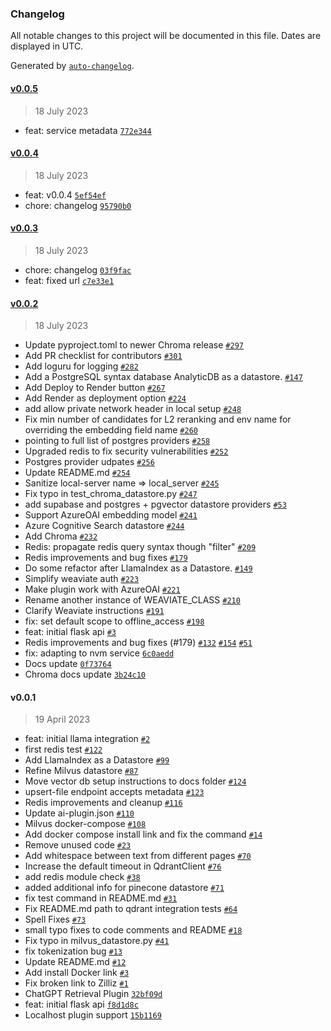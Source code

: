 ### Changelog

All notable changes to this project will be documented in this file. Dates are displayed in UTC.

Generated by [`auto-changelog`](https://github.com/CookPete/auto-changelog).

#### [v0.0.5](https://github.com/nevermined-io/chatgpt-elvis-plugin/compare/v0.0.4...v0.0.5)

> 18 July 2023

- feat: service metadata [`772e344`](https://github.com/nevermined-io/chatgpt-elvis-plugin/commit/772e3440404e8709e111c0e4f43d54b2844a6b23)

#### [v0.0.4](https://github.com/nevermined-io/chatgpt-elvis-plugin/compare/v0.0.3...v0.0.4)

> 18 July 2023

- feat: v0.0.4 [`5ef54ef`](https://github.com/nevermined-io/chatgpt-elvis-plugin/commit/5ef54efe32ad28e4531985d381848daf6eb88a8c)
- chore: changelog [`95790b0`](https://github.com/nevermined-io/chatgpt-elvis-plugin/commit/95790b0cc8c74ddc54d8c5076116de2d4d259469)

#### [v0.0.3](https://github.com/nevermined-io/chatgpt-elvis-plugin/compare/v0.0.2...v0.0.3)

> 18 July 2023

- chore: changelog [`03f9fac`](https://github.com/nevermined-io/chatgpt-elvis-plugin/commit/03f9facf621f5c78b6b90ea69a82deb32e6b56a9)
- feat: fixed url [`c7e33e1`](https://github.com/nevermined-io/chatgpt-elvis-plugin/commit/c7e33e1d4054609b4c87810f5d9ef9565d8b01cf)

#### [v0.0.2](https://github.com/nevermined-io/chatgpt-elvis-plugin/compare/v0.0.1...v0.0.2)

> 18 July 2023

- Update pyproject.toml to newer Chroma release  [`#297`](https://github.com/nevermined-io/chatgpt-elvis-plugin/pull/297)
- Add PR checklist for contributors [`#301`](https://github.com/nevermined-io/chatgpt-elvis-plugin/pull/301)
- Add loguru for logging [`#282`](https://github.com/nevermined-io/chatgpt-elvis-plugin/pull/282)
- Add a PostgreSQL syntax database AnalyticDB as a datastore. [`#147`](https://github.com/nevermined-io/chatgpt-elvis-plugin/pull/147)
- Add Deploy to Render button [`#267`](https://github.com/nevermined-io/chatgpt-elvis-plugin/pull/267)
- Add Render as deployment option [`#224`](https://github.com/nevermined-io/chatgpt-elvis-plugin/pull/224)
- add allow private network header in local setup [`#248`](https://github.com/nevermined-io/chatgpt-elvis-plugin/pull/248)
- Fix min number of candidates for L2 reranking and env name for overriding the embedding field name [`#260`](https://github.com/nevermined-io/chatgpt-elvis-plugin/pull/260)
- pointing to full list of postgres providers [`#258`](https://github.com/nevermined-io/chatgpt-elvis-plugin/pull/258)
- Upgraded redis to fix security vulnerabilities [`#252`](https://github.com/nevermined-io/chatgpt-elvis-plugin/pull/252)
- Postgres provider udpates [`#256`](https://github.com/nevermined-io/chatgpt-elvis-plugin/pull/256)
- Update README.md [`#254`](https://github.com/nevermined-io/chatgpt-elvis-plugin/pull/254)
- Sanitize local-server name =&gt; local_server [`#245`](https://github.com/nevermined-io/chatgpt-elvis-plugin/pull/245)
- Fix typo in test_chroma_datastore.py [`#247`](https://github.com/nevermined-io/chatgpt-elvis-plugin/pull/247)
- add supabase and postgres + pgvector datastore providers [`#53`](https://github.com/nevermined-io/chatgpt-elvis-plugin/pull/53)
- Support AzureOAI embedding model [`#241`](https://github.com/nevermined-io/chatgpt-elvis-plugin/pull/241)
- Azure Cognitive Search datastore [`#244`](https://github.com/nevermined-io/chatgpt-elvis-plugin/pull/244)
- Add Chroma [`#232`](https://github.com/nevermined-io/chatgpt-elvis-plugin/pull/232)
- Redis: propagate redis query syntax though "filter" [`#209`](https://github.com/nevermined-io/chatgpt-elvis-plugin/pull/209)
- Redis improvements and bug fixes [`#179`](https://github.com/nevermined-io/chatgpt-elvis-plugin/pull/179)
- Do some refactor after LlamaIndex as a Datastore. [`#149`](https://github.com/nevermined-io/chatgpt-elvis-plugin/pull/149)
- Simplify weaviate auth [`#223`](https://github.com/nevermined-io/chatgpt-elvis-plugin/pull/223)
- Make plugin work with AzureOAI [`#221`](https://github.com/nevermined-io/chatgpt-elvis-plugin/pull/221)
- Rename another instance of WEAVIATE_CLASS [`#210`](https://github.com/nevermined-io/chatgpt-elvis-plugin/pull/210)
- Clarify Weaviate instructions [`#191`](https://github.com/nevermined-io/chatgpt-elvis-plugin/pull/191)
- fix: set default scope to offline_access [`#198`](https://github.com/nevermined-io/chatgpt-elvis-plugin/pull/198)
- feat: initial flask api [`#3`](https://github.com/nevermined-io/chatgpt-elvis-plugin/pull/3)
- Redis improvements and bug fixes (#179) [`#132`](https://github.com/nevermined-io/chatgpt-elvis-plugin/issues/132) [`#154`](https://github.com/nevermined-io/chatgpt-elvis-plugin/issues/154) [`#51`](https://github.com/nevermined-io/chatgpt-elvis-plugin/issues/51)
- fix: adapting to nvm service [`6c0aedd`](https://github.com/nevermined-io/chatgpt-elvis-plugin/commit/6c0aedd7472633dc66fcb095d6e5776b16e677ee)
- Docs update [`0f73764`](https://github.com/nevermined-io/chatgpt-elvis-plugin/commit/0f737649289fe392ec9a68ccda4cfbb8aeee4bff)
- Chroma docs update [`3b24c10`](https://github.com/nevermined-io/chatgpt-elvis-plugin/commit/3b24c1091d2fdc02722da6974debdc559a8b017d)

#### v0.0.1

> 19 April 2023

- feat: initial llama integration [`#2`](https://github.com/nevermined-io/chatgpt-elvis-plugin/pull/2)
- first redis test [`#122`](https://github.com/nevermined-io/chatgpt-elvis-plugin/pull/122)
- Add LlamaIndex as a Datastore [`#99`](https://github.com/nevermined-io/chatgpt-elvis-plugin/pull/99)
- Refine Milvus datastore [`#87`](https://github.com/nevermined-io/chatgpt-elvis-plugin/pull/87)
- Move vector db setup instructions to docs folder [`#124`](https://github.com/nevermined-io/chatgpt-elvis-plugin/pull/124)
- upsert-file endpoint accepts metadata [`#123`](https://github.com/nevermined-io/chatgpt-elvis-plugin/pull/123)
- Redis improvements and cleanup [`#116`](https://github.com/nevermined-io/chatgpt-elvis-plugin/pull/116)
- Update ai-plugin.json [`#110`](https://github.com/nevermined-io/chatgpt-elvis-plugin/pull/110)
- Milvus docker-compose [`#108`](https://github.com/nevermined-io/chatgpt-elvis-plugin/pull/108)
- Add docker compose install link and fix the command [`#14`](https://github.com/nevermined-io/chatgpt-elvis-plugin/pull/14)
- Remove unused code [`#23`](https://github.com/nevermined-io/chatgpt-elvis-plugin/pull/23)
- Add whitespace between text from different pages [`#70`](https://github.com/nevermined-io/chatgpt-elvis-plugin/pull/70)
- Increase the default timeout in QdrantClient [`#76`](https://github.com/nevermined-io/chatgpt-elvis-plugin/pull/76)
- add redis module check [`#38`](https://github.com/nevermined-io/chatgpt-elvis-plugin/pull/38)
- added additional info for pinecone datastore [`#71`](https://github.com/nevermined-io/chatgpt-elvis-plugin/pull/71)
- fix test command in README.md [`#31`](https://github.com/nevermined-io/chatgpt-elvis-plugin/pull/31)
- Fix README.md path to qdrant integration tests [`#64`](https://github.com/nevermined-io/chatgpt-elvis-plugin/pull/64)
- Spell Fixes [`#73`](https://github.com/nevermined-io/chatgpt-elvis-plugin/pull/73)
- small typo fixes to code comments and README [`#18`](https://github.com/nevermined-io/chatgpt-elvis-plugin/pull/18)
- Fix typo in milvus_datastore.py [`#41`](https://github.com/nevermined-io/chatgpt-elvis-plugin/pull/41)
- fix tokenization bug [`#13`](https://github.com/nevermined-io/chatgpt-elvis-plugin/pull/13)
- Update README.md [`#12`](https://github.com/nevermined-io/chatgpt-elvis-plugin/pull/12)
- Add install Docker link [`#3`](https://github.com/nevermined-io/chatgpt-elvis-plugin/pull/3)
- Fix broken link to Zilliz [`#1`](https://github.com/nevermined-io/chatgpt-elvis-plugin/pull/1)
- ChatGPT Retrieval Plugin [`32bf09d`](https://github.com/nevermined-io/chatgpt-elvis-plugin/commit/32bf09d16c4341571b530dd319d6678cb00f2d44)
- feat: initial flask api [`f8d1d8c`](https://github.com/nevermined-io/chatgpt-elvis-plugin/commit/f8d1d8cb024fe6d32840cb1935ceff0c1ce8b228)
- Localhost plugin support [`15b1169`](https://github.com/nevermined-io/chatgpt-elvis-plugin/commit/15b116906621b43f7be08f9f316fdd0be2ac1b63)
